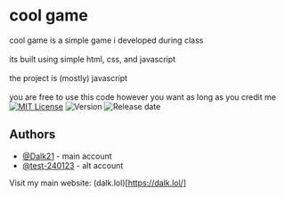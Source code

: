 
# cool game

cool game is a simple game i developed during class\
\
its built using simple html, css, and javascript\
\
the project is (mostly) javascript\
\
you are free to use this code however you want as long as you credit me\
[![MIT License](https://img.shields.io/badge/License-MIT-green.svg)](https://choosealicense.com/licenses/mit/)
![Version](https://img.shields.io/badge/version-1.1.2-yellow.svg)
![Release date](https://img.shields.io/badge/released%20on-26/09/2023-blue.svg)


## Authors

- [@Dalk21](https://www.github.com/Dalk21) - main account
- [@test-240123](https://www.github.com/test-240123) - alt account

Visit my main website:
(dalk.lol)[https://dalk.lol/]
